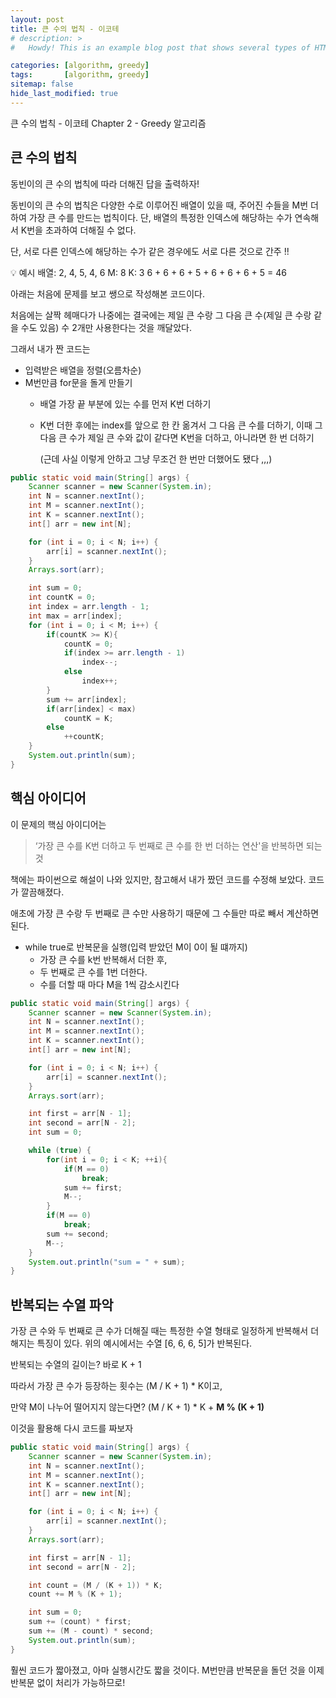 ```yaml
---
layout: post
title: 큰 수의 법칙 - 이코테
# description: >
#   Howdy! This is an example blog post that shows several types of HTML content supported in this theme.

categories: [algorithm, greedy]
tags:       [algorithm, greedy]
sitemap: false
hide_last_modified: true
---
```

큰 수의 법칙 - 이코테
Chapter 2 - Greedy 알고리즘





## 큰 수의 법칙

동빈이의 큰 수의 법칙에 따라 더해진 답을 출력하자!

동빈이의 큰 수의 법칙은 다양한 수로 이루어진 배열이 있을 때, 주어진 수들을 M번 더하여 가장 큰 수를 만드는 법칙이다. 단, 배열의 특정한 인덱스에 해당하는 수가 연속해서 K번을 초과하여 더해질 수 없다.

단, 서로 다른 인덱스에 해당하는 수가 같은 경우에도 서로 다른 것으로 간주 !!

💡 예시
배열: 2, 4, 5, 4, 6
M: 8
K: 3
6 + 6 + 6 + 5 + 6 + 6 + 6 + 5 = 46


아래는 처음에 문제를 보고 쌩으로 작성해본 코드이다. 

처음에는 살짝 헤매다가 나중에는 결국에는 제일 큰 수랑 그 다음 큰 수(제일 큰 수랑 같을 수도 있음) 수 2개만 사용한다는 것을 깨달았다.

그래서 내가 짠 코드는

- 입력받은 배열을 정렬(오름차순)
- M번만큼 for문을 돌게 만들기
    - 배열 가장 끝 부분에 있는 수를 먼저 K번 더하기
    - K번 더한 후에는 index를 앞으로 한 칸 옮겨서 그 다음 큰 수를 더하기, 이때 그 다음 큰 수가 제일 큰 수와 값이 같다면 K번을 더하고, 아니라면 한 번 더하기
        
        (근데 사실 이렇게 안하고 그냥 무조건 한 번만 더했어도 됐다 ,,,)
        

```java
public static void main(String[] args) {
    Scanner scanner = new Scanner(System.in);
    int N = scanner.nextInt();
    int M = scanner.nextInt();
    int K = scanner.nextInt();
    int[] arr = new int[N];

    for (int i = 0; i < N; i++) {
        arr[i] = scanner.nextInt();
    }
    Arrays.sort(arr);

    int sum = 0;
    int countK = 0;
    int index = arr.length - 1;
    int max = arr[index];
    for (int i = 0; i < M; i++) {
        if(countK >= K){
            countK = 0;
            if(index >= arr.length - 1)
                index--;
            else
                index++;
        }
        sum += arr[index];
        if(arr[index] < max)
            countK = K;
        else
            ++countK;
    }
    System.out.println(sum);
}
```

## 핵심 아이디어

이 문제의 핵심 아이디어는

> ‘가장 큰 수를 K번 더하고 두 번째로 큰 수를 한 번 더하는 연산'을 반복하면 되는 것
> 

책에는 파이썬으로 해설이 나와 있지만, 참고해서 내가 짰던 코드를 수정해 보았다. 코드가 깔끔해졌다. 

애초에 가장 큰 수랑 두 번째로 큰 수만 사용하기 때문에 그 수들만 따로 빼서 계산하면 된다.

- while true로 반복문을 실행(입력 받았던 M이 0이 될 떄까지)
    - 가장 큰 수를 k번 반복해서 더한 후,
    - 두 번째로 큰 수를 1번 더한다.
    - 수를 더할 때 마다 M을 1씩 감소시킨다

```java
public static void main(String[] args) {
    Scanner scanner = new Scanner(System.in);
    int N = scanner.nextInt();
    int M = scanner.nextInt();
    int K = scanner.nextInt();
    int[] arr = new int[N];

    for (int i = 0; i < N; i++) {
        arr[i] = scanner.nextInt();
    }
    Arrays.sort(arr);

    int first = arr[N - 1];
    int second = arr[N - 2];
    int sum = 0;

    while (true) {
        for(int i = 0; i < K; ++i){
            if(M == 0)
                break;
            sum += first;
            M--;
        }
        if(M == 0)
            break;
        sum += second;
        M--;
    }
    System.out.println("sum = " + sum);
}
```

## 반복되는 수열 파악

가장 큰 수와 두 번째로 큰 수가 더해질 때는 특정한 수열 형태로 일정하게 반복해서 더해지는 특징이 있다. 위의 예시에서는 수열 [6, 6, 6, 5]가 반복된다. 

반복되는 수열의 길이는? 바로 K + 1

따라서 가장 큰 수가 등장하는 횟수는 (M / K + 1) * K이고,

만약 M이 나누어 떨어지지 않는다면? (M / K + 1) * K + **M % (K + 1)**

이것을 활용해 다시 코드를 짜보자

```java
public static void main(String[] args) {
    Scanner scanner = new Scanner(System.in);
    int N = scanner.nextInt();
    int M = scanner.nextInt();
    int K = scanner.nextInt();
    int[] arr = new int[N];

    for (int i = 0; i < N; i++) {
        arr[i] = scanner.nextInt();
    }
    Arrays.sort(arr);

    int first = arr[N - 1];
    int second = arr[N - 2];

    int count = (M / (K + 1)) * K;
    count += M % (K + 1);

    int sum = 0;
    sum += (count) * first;
    sum += (M - count) * second;
    System.out.println(sum);
}
```

훨씬 코드가 짧아졌고, 아마 실행시간도 짧을 것이다. M번만큼 반복문을 돌던 것을 이제 반복문 없이 처리가 가능하므로!